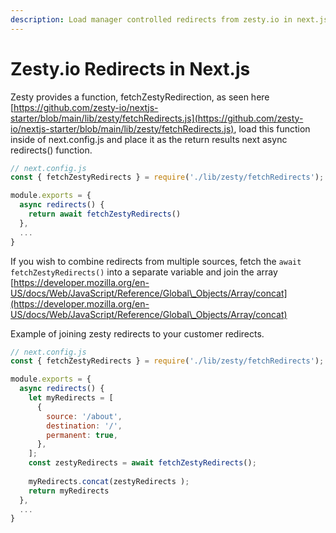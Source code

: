 ```yaml
---
description: Load manager controlled redirects from zesty.io in next.js
---
```


# Zesty.io Redirects in Next.js

Zesty provides a function, fetchZestyRedirection, as seen here [https://github.com/zesty-io/nextjs-starter/blob/main/lib/zesty/fetchRedirects.js](https://github.com/zesty-io/nextjs-starter/blob/main/lib/zesty/fetchRedirects.js), load this function inside of next.config.js and place it as the return results next async redirects() function.&#x20;

```javascript
// next.config.js
const { fetchZestyRedirects } = require('./lib/zesty/fetchRedirects');

module.exports = {
  async redirects() {
    return await fetchZestyRedirects()
  },
  ...
}
```

If you wish to combine redirects from multiple sources, fetch the  `await fetchZestyRedirects()` into a separate variable and join the array [https://developer.mozilla.org/en-US/docs/Web/JavaScript/Reference/Global\_Objects/Array/concat](https://developer.mozilla.org/en-US/docs/Web/JavaScript/Reference/Global\_Objects/Array/concat)

Example of joining zesty redirects to your customer redirects.

```javascript
// next.config.js
const { fetchZestyRedirects } = require('./lib/zesty/fetchRedirects');

module.exports = {
  async redirects() {
    let myRedirects = [
      {
        source: '/about',
        destination: '/',
        permanent: true,
      },
    ];
    const zestyRedirects = await fetchZestyRedirects();
    
    myRedirects.concat(zestyRedirects );
    return myRedirects
  },
  ...
}
```

